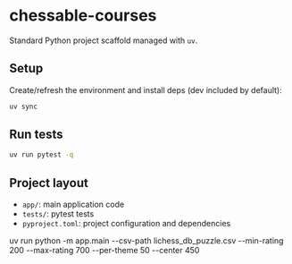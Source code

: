 # chessable-courses

Standard Python project scaffold managed with `uv`.

## Setup

Create/refresh the environment and install deps (dev included by default):

```bash
uv sync
```

## Run tests

```bash
uv run pytest -q
```

## Project layout

- `app/`: main application code
- `tests/`: pytest tests
- `pyproject.toml`: project configuration and dependencies

uv run python -m app.main --csv-path lichess_db_puzzle.csv --min-rating 200 --max-rating 700 --per-theme 50 --center 450